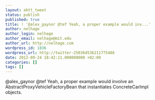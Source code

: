 ```yaml
---
layout: aktt_tweet
status: publish
published: true
title: ! '@alex_gaynor @tef Yeah, a proper example would inv...'
author: nelhage
author_login: nelhage
author_email: nelhage@mit.edu
author_url: http://nelhage.com
wordpress_id: 1836
wordpress_url: http://twitter-250364536211775488
date: 2012-09-24 18:42:11.000000000 +02:00
categories: []
tags: []
---
```

@alex_gaynor @tef Yeah, a proper example would involve an AbstractProxyVehicleFactoryBean that instantiates ConcreteCarImpl objects.

